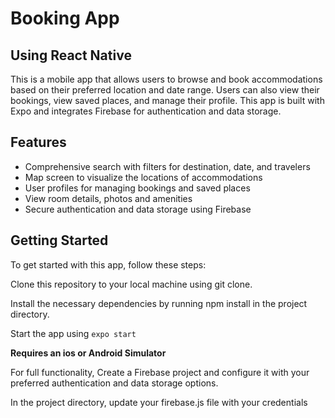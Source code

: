 # Booking App
## Using React Native
This is a mobile app that allows users to browse and book accommodations based on their preferred location and date range. Users can also view their bookings, view saved places, and manage their profile. This app is built with Expo and integrates Firebase for authentication and data storage.

## Features
* Comprehensive search with filters for destination, date, and travelers
* Map screen to visualize the locations of accommodations
* User profiles for managing bookings and saved places
* View room details, photos and amenities
* Secure authentication and data storage using Firebase

## Getting Started
To get started with this app, follow these steps:

Clone this repository to your local machine using git clone.

Install the necessary dependencies by running npm install in the project directory.

Start the app using `expo start`

**Requires an ios or Android Simulator**

For full functionality, Create a Firebase project and configure it with your preferred authentication and data storage options.

In the project directory, update your firebase.js file  with your credentials 


